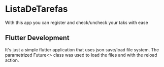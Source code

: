 # ListaDeTarefas

With this app you can register and check/uncheck your taks with ease

## Flutter Development

It's just a simple flutter application that uses json save/load file system.
The parametrized Future<> class was used to load the files and with the reload action.
